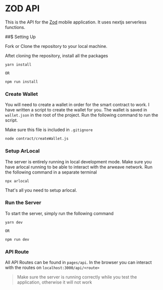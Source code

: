 # ZOD API

This is the API for the [Zod](https://github.com/codingknite/zod) mobile application. It uses nextjs serverless functions.

##$ Setting Up

Fork or Clone the repository to your local machine.

Aftet cloning the repository, install all the packages

```
yarn install

OR

npm run install
```

### Create Wallet

You will need to create a wallet in order for the smart contract to work. I have written a script to create the wallet for you. The wallet is saved in `wallet.json` in the root of the project. Run the following command to run the script.

Make sure this file is included in `.gitignore`

```
node contract/createWallet.js
```

### Setup ArLocal

The server is entirely running in local development mode. Make sure you have arlocal running to be able to interact with the arweave network. Run the following command in a separate terminal

```
npx arlocal
```

That's all you need to setup arlocal.

### Run the Server

To start the server, simply run the following command

```
yarn dev

OR

npm run dev
```

### API Route

All API Routes can be found in `pages/api`. In the browser you can interact with the routes on `localhost:3000/api/<route>`

> Make sure the server is running correctly while you test the application, otherwise it will not work
